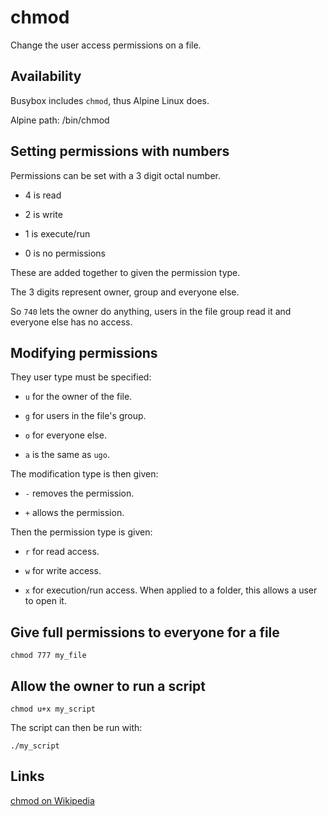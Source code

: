 # chmod

Change the user access permissions on a file.


## Availability

Busybox includes `chmod`, thus Alpine Linux does.

Alpine path: /bin/chmod


## Setting permissions with numbers

Permissions can be set with a 3 digit octal number.

- 4 is read

- 2 is write

- 1 is execute/run

- 0 is no permissions

These are added together to given the permission type.

The 3 digits represent owner, group and everyone else.

So `740` lets the owner do anything, users in the file group read it and
everyone else has no access.


## Modifying permissions

They user type must be specified:

- `u` for the owner of the file.

- `g` for users in the file's group.

- `o` for everyone else.

- `a` is the same as `ugo`.


The modification type is then given:

- `-` removes the permission.

- `+` allows the permission.


Then the permission type is given:

- `r` for read access.

- `w` for write access.

- `x` for execution/run access.
  When applied to a folder, this allows a user to open it.


## Give full permissions to everyone for a file

	chmod 777 my_file


## Allow the owner to run a script

	chmod u+x my_script

The script can then be run with:

	./my_script


## Links

[chmod on Wikipedia](http://en.wikipedia.org/wiki/Chmod)
